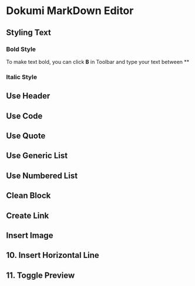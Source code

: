 # Dokumi MarkDown Editor

## Styling Text
 
 ### Bold Style
To make text bold, you can click **B** in Toolbar and type your text between **
 ###  Italic Style
 ## Use Header
 ## Use Code
 ## Use Quote
 ## Use Generic List
 ## Use Numbered List
 ## Clean Block
 ## Create Link
 ## Insert Image
 ## 10. Insert Horizontal Line
 ## 11. Toggle Preview
 
